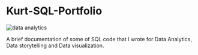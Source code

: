 # Kurt-SQL-Portfolio
![data analytics](https://user-images.githubusercontent.com/54543800/183656702-ff7e00c5-0e82-428d-89b0-488b7508a7d1.png)


A brief documentation of some of SQL code that I wrote for Data Analytics, Data storytelling and Data visualization.
